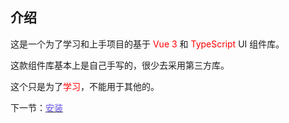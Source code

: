 ## 介绍

这是一个为了学习和上手项目的基于 <font color=red>Vue 3</font> 和 <font color=red>TypeScript</font> UI 组件库。

这款组件库基本上是自己手写的，很少去采用第三方库。

这个只是为了<font color=red>学习</font>，不能用于其他的。

下一节：[<font color=#6553e5>安装</font>](#/doc/install)